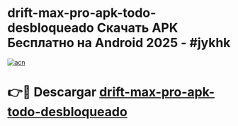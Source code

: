 # drift-max-pro-apk-todo-desbloqueado Скачать APK Бесплатно на Android 2025 - #jykhk

[![acn](https://github.com/user-attachments/assets/0f9c940e-d8b0-45ae-aac7-cd30a18b3e1c)](https://apps.freeplayer.one?title=drift-max-pro-apk-todo-desbloqueado&ref=9RF)

# 👉🔴 Descargar [drift-max-pro-apk-todo-desbloqueado](https://apps.freeplayer.one?title=drift-max-pro-apk-todo-desbloqueado&ref=9RF)